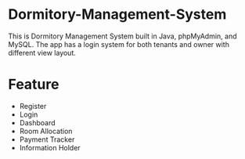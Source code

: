 # Dormitory-Management-System
This is Dormitory Management System built in Java, phpMyAdmin, and MySQL. The app has a login system for both tenants and owner with different view layout. 
# Feature
- Register
- Login
- Dashboard
- Room Allocation
- Payment Tracker
- Information Holder
